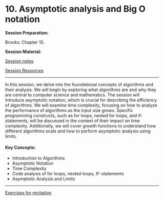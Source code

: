 # 10. Asymptotic analysis and Big O notation

**Session Preparation:**

Brooks: Chapter 10.

**Session Material:**

[Session notes]()

[Session Resources](https://viaucdk-my.sharepoint.com/:f:/g/personal/rib_viauc_dk/Eql9J0ssd15HumyWWOVSuEoBcnNt7n6v8APYzbEPKq8kvw?e=eg8aH3)

--------------------------

In this session, we delve into the foundational concepts of algorithms and their analysis. We will begin by exploring what algorithms are and why they are central to computer science and mathematics. The session will introduce asymptotic notation, which is crucial for describing the efficiency of algorithms. We will examine time complexity, focusing on how to analyze the performance of algorithms as the input size grows. Specific programming constructs, such as for loops, nested for loops, and if-statements, will be discussed in the context of their impact on time complexity. Additionally, we will cover growth functions to understand how different algorithms scale and how to perform asymptotic analysis using limits.

#### Key Concepts:
- Introduction to Algorithms
- Asymptotic Notation
- Time Complexity
- Code analysis of for loops, nested loops, IF-statements
- Asymptotic Analysis and Limits
--------------------------

[Exercises for recitation]()
